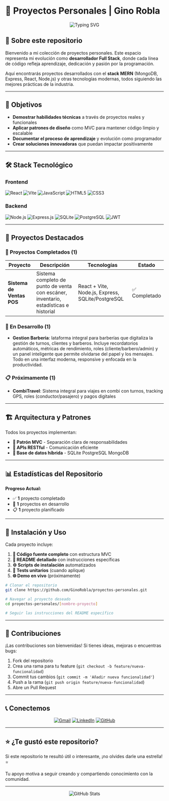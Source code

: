 # 🚀 Proyectos Personales | Gino Robla

<div align="center">
  <img src="https://readme-typing-svg.herokuapp.com?font=Fira+Code&pause=1000&color=2196F3&center=true&vCenter=true&width=600&lines=Full+Stack+Developer+%7C+MERN+Stack;Siempre+aprendiendo+nuevas+tecnolog%C3%ADas;Construyendo+el+futuro+con+c%C3%B3digo" alt="Typing SVG" />
</div>

## 📖 Sobre este repositorio

Bienvenido a mi colección de proyectos personales. Este espacio representa mi evolución como **desarrollador Full Stack**, donde cada línea de código refleja aprendizaje, dedicación y pasión por la programación.

Aquí encontrarás proyectos desarrollados con el **stack MERN** (MongoDB, Express, React, Node.js) y otras tecnologías modernas, todos siguiendo las mejores prácticas de la industria.

---

## 🎯 Objetivos

- **Demostrar habilidades técnicas** a través de proyectos reales y funcionales
- **Aplicar patrones de diseño** como MVC para mantener código limpio y escalable
- **Documentar el proceso de aprendizaje** y evolución como programador
- **Crear soluciones innovadoras** que puedan impactar positivamente

---

## 🛠️ Stack Tecnológico

### Frontend
![React](https://img.shields.io/badge/React-20232A?style=for-the-badge&logo=react&logoColor=61DAFB)
![Vite](https://img.shields.io/badge/Vite-646CFF?style=for-the-badge&logo=vite&logoColor=white)
![JavaScript](https://img.shields.io/badge/JavaScript-F7DF1E?style=for-the-badge&logo=javascript&logoColor=black)
![HTML5](https://img.shields.io/badge/HTML5-E34F26?style=for-the-badge&logo=html5&logoColor=white)
![CSS3](https://img.shields.io/badge/CSS3-1572B6?style=for-the-badge&logo=css3&logoColor=white)

### Backend
![Node.js](https://img.shields.io/badge/Node.js-43853D?style=for-the-badge&logo=node.js&logoColor=white)
![Express.js](https://img.shields.io/badge/Express.js-404D59?style=for-the-badge)
![SQLite](https://img.shields.io/badge/SQLite-07405E?style=for-the-badge&logo=sqlite&logoColor=white)
![PostgreSQL](https://img.shields.io/badge/PostgreSQL-316192?style=for-the-badge&logo=postgresql&logoColor=white)
![JWT](https://img.shields.io/badge/JWT-000000?style=for-the-badge&logo=JSON%20web%20tokens&logoColor=white)

---

## 📁 Proyectos Destacados

### 🌟 Proyectos Completados (1)

| Proyecto | Descripción | Tecnologías | Estado |
|----------|-------------|-------------|---------|
| **Sistema de Ventas POS** | Sistema completo de punto de venta con escáner, inventario, estadísticas e historial | React + Vite, Node.js, Express, SQLite/PostgreSQL | ✅ Completado |

### 🔨 En Desarrollo (1)

- **Gestion Barberia**: lataforma integral para barberías que digitaliza la gestión de turnos, clientes y barberos. Incluye recordatorios automáticos, métricas de rendimiento, roles (cliente/barbero/admin) y un panel inteligente que permite olvidarse del papel y los mensajes. Todo en una interfaz moderna, responsive y enfocada en la productividad.

### 📋 Próximamente (1)

- **CombiTravel**: Sistema integral para viajes en combi con turnos, tracking GPS, roles (conductor/pasajero) y pagos digitales

---

## 🏗️ Arquitectura y Patrones

Todos los proyectos implementan:

- **🎯 Patrón MVC** - Separación clara de responsabilidades
- **🚀 APIs RESTful** - Comunicación eficiente
- **💾 Base de datos híbrida** - SQLite PostgreSQL MongoDB

---

## 📊 Estadísticas del Repositorio

**Progreso Actual:**
- ✅ **1** proyecto completado
- 🔨 **1** proyectos en desarrollo  
- 📋 **1** proyecto planificado

</div>

---

## 🚀 Instalación y Uso

Cada proyecto incluye:

1. **📁 Código fuente completo** con estructura MVC
2. **📖 README detallado** con instrucciones específicas
3. **⚙️ Scripts de instalación** automatizados
4. **🧪 Tests unitarios** (cuando aplique)
5. **🌐 Demo en vivo** (próximamente)

```bash
# Clonar el repositorio
git clone https://github.com/GinoRobla/proyectos-personales.git

# Navegar al proyecto deseado
cd proyectos-personales/[nombre-proyecto]

# Seguir las instrucciones del README específico
```

---

## 🤝 Contribuciones

¡Las contribuciones son bienvenidas! Si tienes ideas, mejoras o encuentras bugs:

1. Fork del repositorio
2. Crea una rama para tu feature (`git checkout -b feature/nueva-funcionalidad`)
3. Commit tus cambios (`git commit -m 'Añadir nueva funcionalidad'`)
4. Push a la rama (`git push origin feature/nueva-funcionalidad`)
5. Abre un Pull Request

---

## 📞 Conectemos

<div align="center">

[![Gmail](https://img.shields.io/badge/Gmail-D14836?style=for-the-badge&logo=gmail&logoColor=white)](mailto:ginoroblabelleggia@gmail.com)
[![LinkedIn](https://img.shields.io/badge/LinkedIn-0077B5?style=for-the-badge&logo=linkedin&logoColor=white)](https://www.linkedin.com/in/gino-robla-803a9337b/)
[![GitHub](https://img.shields.io/badge/GitHub-100000?style=for-the-badge&logo=github&logoColor=white)](https://github.com/GinoRobla)

</div>

---

## ⭐ ¿Te gustó este repositorio?

Si este repositorio te resultó útil o interesante, ¡no olvides darle una estrella! ⭐

Tu apoyo motiva a seguir creando y compartiendo conocimiento con la comunidad.

---

<div align="center">
  <img src="https://github-readme-stats.vercel.app/api?username=GinoRobla&show_icons=true&theme=tokyonight" alt="GitHub Stats" />
</div>
